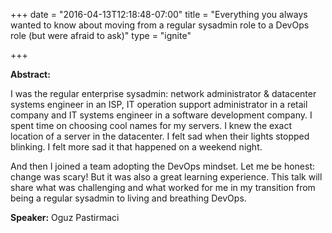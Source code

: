 +++
date = "2016-04-13T12:18:48-07:00"
title = "Everything you always wanted to know about moving from a regular sysadmin role to a DevOps role (but were afraid to ask)"
type = "ignite"

+++

**Abstract:**

I was the regular enterprise sysadmin: network administrator & datacenter systems engineer in an ISP, IT operation support administrator in a retail company and IT systems engineer in a software development company. I spent time on choosing cool names for my servers. I knew the exact location of a server in the datacenter. I felt sad when their lights stopped blinking. I felt more sad it that happened on a weekend night.

And then I joined a team adopting the DevOps mindset. Let me be honest: change was scary! But it was also a great learning experience. This talk will share what was challenging and what worked for me in my transition from being a regular sysadmin to living and breathing DevOps.

**Speaker:** Oguz Pastirmaci
